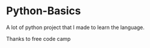 # Python-Basics
A lot of python project that I made to learn the language.

Thanks to free code camp
